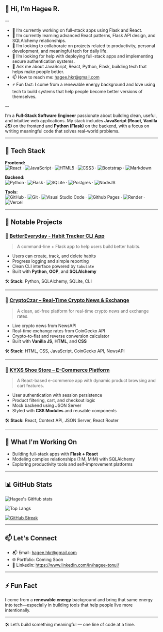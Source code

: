 ## 👋 Hi, I’m Hagee R.

--

- 🔭 I’m currently working on full-stack apps using Flask and React.
- 🌱 I’m currently learning advanced React patterns, Flask API design, and SQLAlchemy relationships.
- 👯 I’m looking to collaborate on projects related to productivity, personal development, and meaningful tech for daily life.
- 🤔 I’m looking for help with deploying full-stack apps and implementing secure authentication systems.
- 💬 Ask me about JavaScript, React, Python, Flask, building tech that helps make people better.
- 📫 How to reach me: hagee.hkr@gmail.com
- ⚡ Fun fact: I come from a renewable energy background and love using tech to build systems that help people become better versions of themselves.

--

I’m a **Full-Stack Software Engineer** passionate about building clean, useful, and intuitive web applications. My stack includes **JavaScript (React, Vanilla JS)** on the frontend and **Python (Flask)** on the backend, with a focus on writing meaningful code that solves real-world problems.

---

## 🔧 Tech Stack

**Frontend:**  
![React](https://img.shields.io/badge/react-%2320232a.svg?style=for-the-badge&logo=react&logoColor=%2361DAFB) · ![JavaScript](https://img.shields.io/badge/javascript-%23323330.svg?style=for-the-badge&logo=javascript&logoColor=%23F7DF1E) · ![HTML5](https://img.shields.io/badge/html5-%23E34F26.svg?style=for-the-badge&logo=html5&logoColor=white) · ![CSS3](https://img.shields.io/badge/css3-%231572B6.svg?style=for-the-badge&logo=css3&logoColor=white) · ![Bootstrap](https://img.shields.io/badge/bootstrap-%238511FA.svg?style=for-the-badge&logo=bootstrap&logoColor=white) · ![Markdown](https://img.shields.io/badge/markdown-%23000000.svg?style=for-the-badge&logo=markdown&logoColor=white)

**Backend:**  
![Python](https://img.shields.io/badge/python-3670A0?style=for-the-badge&logo=python&logoColor=ffdd54) · ![Flask](https://img.shields.io/badge/flask-%23000.svg?style=for-the-badge&logo=flask&logoColor=white) · ![SQLite](https://img.shields.io/badge/sqlite-%2307405e.svg?style=for-the-badge&logo=sqlite&logoColor=white) · ![Postgres](https://img.shields.io/badge/postgres-%23316192.svg?style=for-the-badge&logo=postgresql&logoColor=white) · ![NodeJS](https://img.shields.io/badge/node.js-6DA55F?style=for-the-badge&logo=node.js&logoColor=white) 

**Tools:**  
![GitHub](https://img.shields.io/badge/github-%23121011.svg?style=for-the-badge&logo=github&logoColor=white) · ![Git](https://img.shields.io/badge/git-%23F05033.svg?style=for-the-badge&logo=git&logoColor=white) · ![Visual Studio Code](https://img.shields.io/badge/Visual%20Studio%20Code-0078d7.svg?style=for-the-badge&logo=visual-studio-code&logoColor=white) · ![Github Pages](https://img.shields.io/badge/github%20pages-121013?style=for-the-badge&logo=github&logoColor=white) · ![Render](https://img.shields.io/badge/Render-%46E3B7.svg?style=for-the-badge&logo=render&logoColor=white) · ![Vercel](https://img.shields.io/badge/vercel-%23000000.svg?style=for-the-badge&logo=vercel&logoColor=white) 

---

## 💼 Notable Projects

### 🧘 [BetterEveryday - Habit Tracker CLI App](https://github.com/vasileiosInnovs/habit_tracker)

> A command-line + Flask app to help users build better habits.

- Users can create, track, and delete habits
- Progress logging and simple reporting
- Clean CLI interface powered by `tabulate`
- Built with **Python**, **OOP**, and **SQLAlchemy**

🛠 **Stack:** Python, SQLAlchemy, SQLite, CLI

---

### 📰 [CryptoCzar – Real-Time Crypto News & Exchange](https://github.com/vasileiosInnovs/cryptoczar-project-.git)

> A clean, ad-free platform for real-time crypto news and exchange rates.

- Live crypto news from NewsAPI
- Real-time exchange rates from CoinGecko API
- Crypto-to-fiat and reverse conversion calculator
- Built with **Vanilla JS**, **HTML**, and **CSS**

🛠 **Stack:** HTML, CSS, JavaScript, CoinGecko API, NewsAPI

---

### 👟 [KYXS Shoe Store – E-Commerce Platform](https://github.com/your-username/kxys-shoe-store.git)

> A React-based e-commerce app with dynamic product browsing and cart features.

- User authentication with session persistence
- Product filtering, cart, and checkout logic
- Mock backend using JSON Server
- Styled with **CSS Modules** and reusable components

🛠 **Stack:** React, Context API, JSON Server, React Router

---

## 🚀 What I'm Working On

- Building full-stack apps with **Flask + React**
- Modeling complex relationships (1:M, M:M) with SQLAlchemy
- Exploring productivity tools and self-improvement platforms

---
## 📊 GitHub Stats

![Hagee's GitHub stats](https://github-readme-stats.vercel.app/api?username=vasileiosInnovs&show_icons=true&theme=radical)

![Top Langs](https://github-readme-stats.vercel.app/api/top-langs/?username=vasileiosInnovs&layout=compact&theme=radical)

[![GitHub Streak](https://streak-stats.demolab.com/?user=vasileiosInnovs&theme=radical)](https://git.io/streak-stats)

---

## 📫 Let's Connect

- 📬 Email: hagee.hkr@gmail.com
- 🌐 Portfolio: Coming Soon
- 💼 LinkedIn: https://www.linkedin.com/in/hagee-tonui/

---

## ⚡ Fun Fact

I come from a **renewable energy** background and bring that same energy into tech—especially in building tools that help people live more intentionally.

---

🛠️ Let’s build something meaningful — one line of code at a time.

